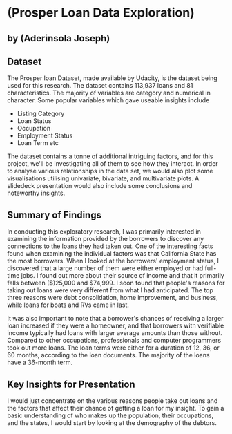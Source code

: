 # (Prosper Loan Data Exploration)


## by (Aderinsola Joseph)


## Dataset

The Prosper loan Dataset, made available by Udacity, is the dataset being used for this research. The dataset contains 113,937 loans and 81 characteristics. The majority of variables are category and numerical in character. Some popular variables which gave useable insights include

* Listing Category
* Loan Status
* Occupation
* Employment Status
* Loan Term etc

The dataset contains a tonne of additional intriguing factors, and for this project, we'll be investigating all of them to see how they interact. In order to analyse various relationships in the data set, we would also plot some visualisations utilising univariate, bivariate, and multivariate plots. A slidedeck presentation would also include some conclusions and noteworthy insights.

## Summary of Findings

In conducting this exploratory research, I was primarily interested in examining the information provided by the borrowers to discover any connections to the loans they had taken out.
One of the interesting facts found when examining the individual factors was that California State has the most borrowers. When I looked at the borrowers' employment status, I discovered that a large number of them were either employed or had full-time jobs. I found out more about their source of income and that it primarily falls between ($)25,000 and $74,999. I soon found that people's reasons for taking out loans were very different from what I had anticipated. The top three reasons were debt consolidation, home improvement, and business, while loans for boats and RVs came in last.

It was also important to note that a borrower's chances of receiving a larger loan increased if they were a homeowner, and that borrowers with verifiable income typically had loans with larger average amounts than those without. Compared to other occupations, professionals and computer programmers took out more loans. The loan terms were either for a duration of 12, 36, or 60 months, according to the loan documents. The majority of the loans have a 36-month term.

## Key Insights for Presentation

I would just concentrate on the various reasons people take out loans and the factors that affect their chance of getting a loan for my insight. To gain a basic understanding of who makes up the population, their occupations, and the states, I would start by looking at the demography of the debtors.

